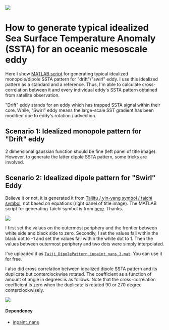 ![](https://github.com/chouj/SSTA_Signature_of_Mesoscale_Eddy/blob/master/Typical_Idealized_SSTA_patterns_of_eddies/Monopole_Dipole_pattern_idealized.png?raw=true)

# How to generate typical idealized Sea Surface Temperature Anomaly (SSTA) for an oceanic mesoscale eddy

Here I show [MATLAB script](https://github.com/chouj/SSTA_Signature_of_Mesoscale_Eddy/blob/master/Typical_Idealized_SSTA_patterns_of_eddies/taiji_dipole_patterm.m) for generating typical idealized monopole/dipole SSTA pattern for "drift"/"swirl" eddy. I use this idealized pattern as a standard and a reference. Thus, I'm able to calculate cross-correlation between it and every individual eddy's SSTA pattern obtained from satellite observation.

"Drift" eddy stands for an eddy which has trapped SSTA signal within their core. While, "Swirl" eddy means the large-scale SST gradient has been modified due to eddy's rotation / advection.

## Scenario 1: Idealized monopole pattern for "Drift" eddy

2 dimensional gaussian function should be fine (left panel of title image). However, to generate the latter dipole SSTA pattern, some tricks are involved.

## Scenario 2: Idealized dipole pattern for "Swirl" Eddy

Believe it or not, it is generated it from [Taijitu / yin-yang symbol / taichi symbol](https://www.wikiwand.com/en/Taijitu), not based on equations (right panel of title image). The MATLAB script for generating Taichi symbol is from [here](https://www.ilovematlab.cn/thread-143743-1-1.html). Thanks.

![](https://upload.wikimedia.org/wikipedia/commons/thumb/1/17/Yin_yang.svg/520px-Yin_yang.svg.png)

I first set the values on the outermost periphery and the frontier between white side and black side to zero. Secondly, I set the values fall within the black dot to -1 and set the values fall within the white dot to 1. Then the values between outermost periphery and two dots were simply interpolated.

I've uploaded it as [`Taiji_DipolePattern_inpaint_nans_3.mat`](https://github.com/chouj/SSTA_Signature_of_Mesoscale_Eddy/blob/master/Typical_Idealized_SSTA_patterns_of_eddies/Taiji_DipolePattern_inpaint_nans_3.mat). You can use it for free.

I also did cross correlation between idealized dipole SSTA pattern and its duplicate but conterclockwise rotated. The coefficient as a function of amount of angle in degrees is as follows. Note that the cross-correlation coefficient is zero when the duplicate is rotated 90 or 270 degree conterclockwisely.

![](https://github.com/chouj/SSTA_Signature_of_Mesoscale_Eddy/blob/master/Typical_Idealized_SSTA_patterns_of_eddies/corr2_vs_rotation_angle_dipole_ssta_pattern.png?raw=true)

#### Dependency

- [inpaint_nans](https://ww2.mathworks.cn/matlabcentral/fileexchange/4551-inpaint_nans)